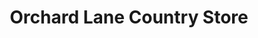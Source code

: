 ---
title: "Orchard Lane Country Store"
url: /bear-lake/orchard-lane-country-store/
shop: convenience
---